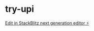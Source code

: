 # try-upi

[Edit in StackBlitz next generation editor ⚡️](https://stackblitz.com/~/github.com/Atanurag/try-upi)